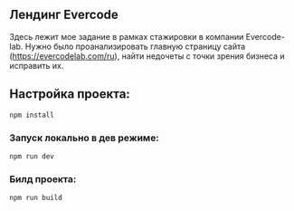 ## Лендинг Evercode

Здесь лежит мое задание в рамках стажировки в компании Evercode-lab. Нужно было проанализировать главную страницу сайта (https://evercodelab.com/ru), найти недочеты с точки зрения бизнеса и исправить их.

## Настройка проекта:
```
npm install
```
### Запуск локально в дев режиме:
```
npm run dev
```

### Билд проекта:
```
npm run build
```

